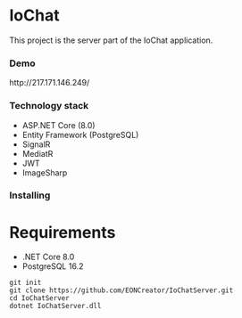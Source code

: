 <h1>IoChat</h1>

This project is the server part of the IoChat application.

<h3>Demo</h3>
http://217.171.146.249/

<h3>Technology stack</h3>
<ul>
  <li>ASP.NET Core (8.0)</li>
  <li>Entity Framework (PostgreSQL)</li>
  <li>SignalR</li>
  <li>MediatR</li>
  <li>JWT</li>
  <li>ImageSharp</li>
</ul>

<h3>Installing</h3>
<h1>Requirements</h1>
<ul>
  <li>.NET Core 8.0</li>
  <li>PostgreSQL 16.2</li>
</ul>

```git
git init
git clone https://github.com/EONCreator/IoChatServer.git
cd IoChatServer
dotnet IoChatServer.dll
```
